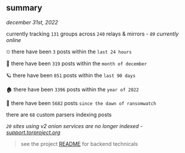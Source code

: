 
## summary
_december 31st, 2022_

currently tracking `131` groups across `240` relays & mirrors - _`89` currently online_

⏲ there have been `3` posts within the `last 24 hours`

🦈 there have been `319` posts within the `month of december`

🪐 there have been `851` posts within the `last 90 days`

🏚 there have been `3396` posts within the `year of 2022`

🦕 there have been `5682` posts `since the dawn of ransomwatch`

there are `68` custom parsers indexing posts

_`20` sites using v2 onion services are no longer indexed - [support.torproject.org](https://support.torproject.org/onionservices/v2-deprecation/)_

> see the project [README](https://github.com/joshhighet/ransomwatch#ransomwatch--) for backend technicals
